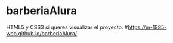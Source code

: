 # barberiaAlura
HTML5 y CSS3
si queres visualizar el proyecto:
#https://m-1985-web.github.io/barberiaAlura/
